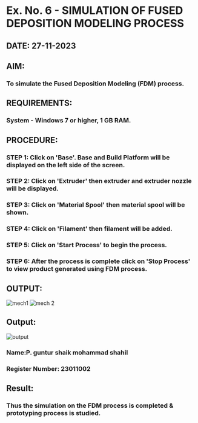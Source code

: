 # Ex. No. 6 - SIMULATION OF FUSED DEPOSITION MODELING PROCESS

## DATE: 27-11-2023
## AIM:
### To simulate the Fused Deposition Modeling (FDM) process.

## REQUIREMENTS:
### System - Windows 7 or higher, 1 GB RAM.

## PROCEDURE:
### STEP 1: Click on 'Base'. Base and Build Platform will be displayed on the left side of the screen.
### STEP 2: Click on 'Extruder' then extruder and extruder nozzle will be displayed.
### STEP 3: Click on 'Material Spool' then material spool will be shown.
### STEP 4: Click on 'Filament' then filament will be added.
### STEP 5: Click on 'Start Process' to begin the process.
### STEP 6: After the process is complete click on 'Stop Process' to view product generated using FDM process.

## OUTPUT:
![mech1](https://github.com/Jeshwanthkumarpayyavula/Ex.-No---6.-SIMULATION-OF-FUSED-DEPOSITION-MODELING-PROCESS/assets/145742402/7714d26d-85b5-48b9-9310-2649f0037ea1)
![mech 2](https://github.com/Jeshwanthkumarpayyavula/Ex.-No---6.-SIMULATION-OF-FUSED-DEPOSITION-MODELING-PROCESS/assets/145742402/1517e98b-061c-48e8-8819-0b701d38cfd9)

## Output:
![output](https://github.com/Jeshwanthkumarpayyavula/Ex.-No---6.-SIMULATION-OF-FUSED-DEPOSITION-MODELING-PROCESS/assets/145742402/f4a36d35-e667-48a1-9fb0-d1beaef59733)


### Name:P. guntur shaik mohammad shahil
### Register Number: 23011002

## Result:
### Thus the simulation on the FDM process is completed & prototyping process is studied.

